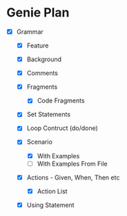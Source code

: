 # Genie Plan

- [x] Grammar
  - [x] Feature
  - [x] Background
  - [x] Comments
  - [x] Fragments
    - [x] Code Fragments
  - [x] Set Statements
  - [x] Loop Contruct (do/done)
  - [x] Scenario
    - [x] With Examples
    - [ ] With Examples From File
  - [x] Actions - Given, When, Then etc
    - [x] Action List 
  - [x] Using Statement
  


